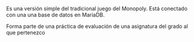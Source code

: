 Es una versión simple del tradicional juego del Monopoly.
Está conectado con una una base de datos en MariaDB.

Forma parte de una práctica de evaluación de una asignatura
del grado al que pertenezco

